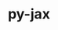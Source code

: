 ---
title: "py-jax"
layout: cache
categories: [package, develop-2024-06-09]
meta: {"versions": ["0.4.23", "0.4.28", "0.4.4"], "compilers": ["gcc@=11.4.0", "gcc@=9.4.0"], "oss": ["ubuntu20.04", "ubuntu22.04"], "platforms": ["linux"], "targets": ["neoverse_v1", "ppc64le", "x86_64_v3"], "stacks": ["e4s", "e4s-neoverse_v1", "e4s-power", "ml-linux-x86_64-cpu", "ml-linux-x86_64-cuda", "root"], "num_specs": 7, "num_specs_by_stack": {"root": 7, "e4s-power": 1, "ml-linux-x86_64-cpu": 2, "ml-linux-x86_64-cuda": 2, "e4s-neoverse_v1": 1, "e4s": 1}}
spec_details: [{"hash": "xjbphaarj6xqireehuc66efiuqgc2a2q", "compiler": "gcc@=9.4.0", "versions": ["0.4.4"], "os": "ubuntu20.04", "platform": "linux", "target": "ppc64le", "variants": ["build_system=python_pip"], "stacks": ["root", "e4s-power"], "size": "-", "tarball": "https://binaries.spack.io/releases/develop-2024-06-09/build_cache/linux-ubuntu20.04-ppc64le/gcc-9.4.0/py-jax-0.4.4/linux-ubuntu20.04-ppc64le-gcc-9.4.0-py-jax-0.4.4-xjbphaarj6xqireehuc66efiuqgc2a2q.spack"}, {"hash": "gwhzs5mm4kj3eojh2xmw65s662ufvtxv", "compiler": "gcc@=11.4.0", "versions": ["0.4.28"], "os": "ubuntu22.04", "platform": "linux", "target": "x86_64_v3", "variants": ["build_system=python_pip"], "stacks": ["ml-linux-x86_64-cpu", "root"], "size": "-", "tarball": "https://binaries.spack.io/releases/develop-2024-06-09/build_cache/linux-ubuntu22.04-x86_64_v3/gcc-11.4.0/py-jax-0.4.28/linux-ubuntu22.04-x86_64_v3-gcc-11.4.0-py-jax-0.4.28-gwhzs5mm4kj3eojh2xmw65s662ufvtxv.spack"}, {"hash": "5zkvc2njjfdj6qqayfbugkflwyx4ozbt", "compiler": "gcc@=11.4.0", "versions": ["0.4.23"], "os": "ubuntu22.04", "platform": "linux", "target": "x86_64_v3", "variants": ["build_system=python_pip"], "stacks": ["ml-linux-x86_64-cuda", "root"], "size": "-", "tarball": "https://binaries.spack.io/releases/develop-2024-06-09/build_cache/linux-ubuntu22.04-x86_64_v3/gcc-11.4.0/py-jax-0.4.23/linux-ubuntu22.04-x86_64_v3-gcc-11.4.0-py-jax-0.4.23-5zkvc2njjfdj6qqayfbugkflwyx4ozbt.spack"}, {"hash": "aanspgfbfhuao2svjh4ajuvts4f3yd2z", "compiler": "gcc@=11.4.0", "versions": ["0.4.23"], "os": "ubuntu22.04", "platform": "linux", "target": "x86_64_v3", "variants": ["build_system=python_pip"], "stacks": ["ml-linux-x86_64-cpu", "root"], "size": "-", "tarball": "https://binaries.spack.io/releases/develop-2024-06-09/build_cache/linux-ubuntu22.04-x86_64_v3/gcc-11.4.0/py-jax-0.4.23/linux-ubuntu22.04-x86_64_v3-gcc-11.4.0-py-jax-0.4.23-aanspgfbfhuao2svjh4ajuvts4f3yd2z.spack"}, {"hash": "yklyyuhcdrioize2jbofgdvmq5iq37ty", "compiler": "gcc@=11.4.0", "versions": ["0.4.28"], "os": "ubuntu22.04", "platform": "linux", "target": "neoverse_v1", "variants": ["build_system=python_pip"], "stacks": ["e4s-neoverse_v1", "root"], "size": "-", "tarball": "https://binaries.spack.io/releases/develop-2024-06-09/build_cache/linux-ubuntu22.04-neoverse_v1/gcc-11.4.0/py-jax-0.4.28/linux-ubuntu22.04-neoverse_v1-gcc-11.4.0-py-jax-0.4.28-yklyyuhcdrioize2jbofgdvmq5iq37ty.spack"}, {"hash": "nm7ynqwoph3uyblo4lkphd5vwcq6jmo5", "compiler": "gcc@=11.4.0", "versions": ["0.4.28"], "os": "ubuntu22.04", "platform": "linux", "target": "x86_64_v3", "variants": ["build_system=python_pip"], "stacks": ["ml-linux-x86_64-cuda", "root"], "size": "-", "tarball": "https://binaries.spack.io/releases/develop-2024-06-09/build_cache/linux-ubuntu22.04-x86_64_v3/gcc-11.4.0/py-jax-0.4.28/linux-ubuntu22.04-x86_64_v3-gcc-11.4.0-py-jax-0.4.28-nm7ynqwoph3uyblo4lkphd5vwcq6jmo5.spack"}, {"hash": "ram5yl54wi7fdjri726lpuqbdtdyn3g6", "compiler": "gcc@=11.4.0", "versions": ["0.4.28"], "os": "ubuntu22.04", "platform": "linux", "target": "x86_64_v3", "variants": ["build_system=python_pip"], "stacks": ["root", "e4s"], "size": "-", "tarball": "https://binaries.spack.io/releases/develop-2024-06-09/build_cache/linux-ubuntu22.04-x86_64_v3/gcc-11.4.0/py-jax-0.4.28/linux-ubuntu22.04-x86_64_v3-gcc-11.4.0-py-jax-0.4.28-ram5yl54wi7fdjri726lpuqbdtdyn3g6.spack"}]
---